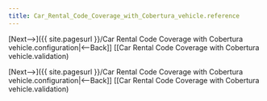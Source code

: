 ```yaml
---
title: Car_Rental_Code_Coverage_with_Cobertura_vehicle.reference
---
```

[Next-->]({{ site.pagesurl }}/Car Rental Code Coverage with Cobertura vehicle.configuration|<--Back]]  [[Car Rental Code Coverage with Cobertura vehicle.validation)


[Next-->]({{ site.pagesurl }}/Car Rental Code Coverage with Cobertura vehicle.configuration|<--Back]]  [[Car Rental Code Coverage with Cobertura vehicle.validation)